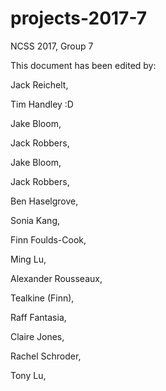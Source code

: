 # projects-2017-7
NCSS 2017, Group 7

This document has been edited by:

Jack Reichelt,

Tim Handley :D

Jake Bloom,

Jack Robbers,

Jake Bloom,

Jack Robbers,

Ben Haselgrove,

Sonia Kang,

Finn Foulds-Cook,

Ming Lu,

Alexander Rousseaux,

Tealkine (Finn),

Raff Fantasia,

Claire Jones,

Rachel Schroder,

Tony Lu,